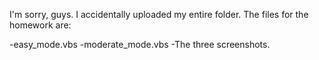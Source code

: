 I'm sorry, guys. I accidentally uploaded my entire folder. The files for the homework are:

-easy_mode.vbs
-moderate_mode.vbs
-The three screenshots.
